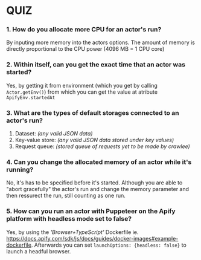 # QUIZ

### 1. How do you allocate more CPU for an actor's run?

By inputing more memory into the actors options. The amount of memory is directly proportional to the CPU power (4096 MB = 1 CPU core)

### 2. Within itself, can you get the exact time that an actor was started?

Yes, by getting it from environment (which you get by calling `Actor.getEnv()`) from which you can get the value at atribute `ApifyEnv.startedAt`

### 3. What are the types of default storages connected to an actor's run?

1. Dataset: _(any valid JSON data)_
2. Key-value store: _(any valid JSON data stored under key values)_
3. Request queue: _(stored queue of requests yet to be made by crawlee)_

### 4. Can you change the allocated memory of an actor while it's running?

No, it's has to be specified before it's started. Although you are able to "abort gracefully" the actor's run and change the memory parameter and then ressurect the run, still counting as one run.

### 5. How can you run an actor with Puppeteer on the Apify platform with headless mode set to false?

Yes, by using the _'Browser+TypeScript'_ Dockerfile ie. https://docs.apify.com/sdk/js/docs/guides/docker-images#example-dockerfile. Afterwards you can set `launchOptions: {headless: false}` to launch a headful browser.
